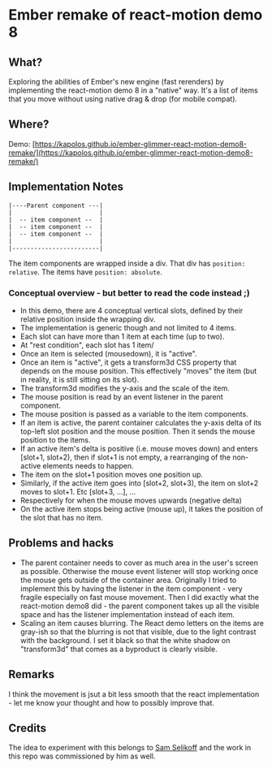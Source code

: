 # Ember remake of react-motion demo 8

## What?

Exploring the abilities of Ember's new engine (fast rerenders) by implementing the react-motion demo 8 in a "native" way.
It's a list of items that you move without using native drag & drop (for mobile compat).

## Where?

Demo: [https://kapolos.github.io/ember-glimmer-react-motion-demo8-remake/](https://kapolos.github.io/ember-glimmer-react-motion-demo8-remake/)

## Implementation Notes

```
|----Parent component ---|
|                        |
|  -- item component --  |
|  -- item component --  |
|  -- item component --  |     
|                        |
|------------------------|
```

The item components are wrapped inside a div. That div has `position: relative`.
The items have `position: absolute`.

### Conceptual overview - but better to read the code instead ;)

* In this demo, there are 4 conceptual vertical slots, defined by their relative position inside the wrapping div.
* The implementation is generic though and not limited to 4 items.
* Each slot can have more than 1 item at each time (up to two).
* At "rest condition", each slot has 1 item/
* Once an item is selected (mousedown), it is "active".
* Once an item is "active", it gets a transform3d CSS property that depends on the mouse position. This effectively "moves" the item (but in reality, it is still sitting on its slot).
* The transform3d modifies the y-axis and the scale of the item.
* The mouse position is read by an event listener in the parent component.
* The mouse position is passed as a variable to the item components.
* If an item is active, the parent container calculates the y-axis delta of its top-left slot position and the mouse position. Then it sends the mouse position to the items.
* If an active item's delta is positive (i.e. mouse moves down) and enters [slot+1, slot+2), then if slot+1 is not empty, a rearranging of the non-active elements needs to happen.
* The item on the slot+1 position moves one position up.
* Similarly, if the active item goes into [slot+2, slot+3), the item on slot+2 moves to slot+1. Etc [slot+3, ...], ...
* Respectively for when the mouse moves upwards (negative delta)
* On the active item stops being active (mouse up), it takes the position of the slot that has no item.

## Problems and hacks

* The parent container needs to cover as much area in the user's screen as possible. Otherwise the mouse event listener will stop working once the mouse gets outside of the container area. Originally I tried to implement this by having the listener in the item component - very fragile especially on fast mouse movement. Then I did exactly what the react-motion demo8 did - the parent component takes up all the visible space and has the listener implementation instead of each item.
* Scaling an item causes blurring. The React demo letters on the items are gray-ish so that the blurring is not that visible, due to the light contrast with the background. I set it black so that the white shadow on "transform3d" that comes as a byproduct is clearly visible.

## Remarks

I think the movement is jsut a bit less smooth that the react implementation - let me know your thought and how to possibly improve that.

## Credits

The idea to experiment with this belongs to [Sam Selikoff](https://github.com/samselikoff) and the work in this repo was commissioned by him as well.
